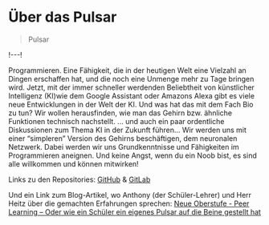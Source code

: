 # Über das Pulsar

> Pulsar

!---!

Programmieren.
Eine Fähigkeit, die in der heutigen Welt eine Vielzahl an Dingen erschaffen hat, und die noch eine Unmenge mehr zu Tage bringen wird. Jetzt, mit der immer schneller werdenden Beliebtheit von künstlicher Intelligenz (KI)wie dem Google Assistant oder Amazons Alexa gibt es viele neue Entwicklungen in der Welt der KI. Und was hat das mit dem Fach Bio zu tun? Wir wollen herausfinden, wie man das Gehirn bzw. ähnliche Funktionen
technisch nachstellt.
... und auch ein paar ordentliche Diskussionen zum Thema KI in der Zukunft führen...
Wir werden uns mit einer “simpleren” Version des Gehirns beschäftigen, dem neuronalen Netzwerk. Dabei werden wir uns Grundkenntnisse und Fähigkeiten
im Programmieren aneignen. Und keine Angst, wenn du ein Noob bist, es sind alle willkommen und können mitwirken!

Links zu den Repositories: [GitHub](https://github.com/AnthyG/Informatikpulsar-Produkt) & [GitLab](https://gitlab.com/AnthyG/Informatikpulsar-Produkt)

Und ein Link zum Blog-Artikel, wo Anthony (der Schüler-Lehrer) und Herr Heitz über die gemachten Erfahrungen sprechen: [Neue Oberstufe - Peer Learning – Oder wie ein Schüler ein eigenes Pulsar auf die Beine gestellt hat](http://www.neue-oberstufe.berlin/peer-learning-oder-wie-ein-schueler-ein-eigenes-pulsar-auf-die-beine-gestellt-hat/)